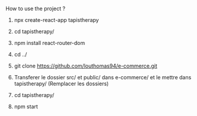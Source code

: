 How to use the project ?

1) npx create-react-app tapistherapy

2) cd tapistherapy/

3) npm install react-router-dom

4) cd ../

5) git clone https://github.com/louthomas94/e-commerce.git

6) Transferer le dossier src/ et public/ dans e-commerce/ et le mettre dans tapistherapy/ (Remplacer les dossiers)

7) cd tapistherapy/

8) npm start
